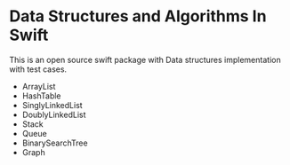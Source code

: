 # Data Structures and Algorithms In Swift

This is an open source swift package with Data structures implementation with test cases.

 * ArrayList
 * HashTable
 * SinglyLinkedList
 * DoublyLinkedList
 * Stack
 * Queue
 * BinarySearchTree
 * Graph


